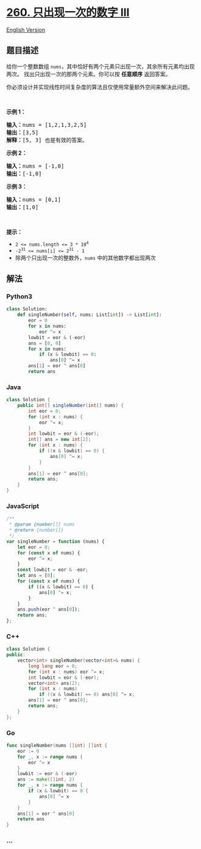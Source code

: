 # [260. 只出现一次的数字 III](https://leetcode.cn/problems/single-number-iii)

[English Version](/solution/0200-0299/0260.Single%20Number%20III/README_EN.md)

## 题目描述

<!-- 这里写题目描述 -->

<p>给你一个整数数组&nbsp;<code>nums</code>，其中恰好有两个元素只出现一次，其余所有元素均出现两次。 找出只出现一次的那两个元素。你可以按 <strong>任意顺序</strong> 返回答案。</p>

<p>你必须设计并实现线性时间复杂度的算法且仅使用常量额外空间来解决此问题。</p>

<p>&nbsp;</p>

<p><strong>示例 1：</strong></p>

<pre>
<strong>输入：</strong>nums = [1,2,1,3,2,5]
<strong>输出：</strong>[3,5]
<strong>解释：</strong>[5, 3] 也是有效的答案。
</pre>

<p><strong>示例 2：</strong></p>

<pre>
<strong>输入：</strong>nums = [-1,0]
<strong>输出：</strong>[-1,0]
</pre>

<p><strong>示例 3：</strong></p>

<pre>
<strong>输入：</strong>nums = [0,1]
<strong>输出：</strong>[1,0]
</pre>

<p>&nbsp;</p>

<p><strong>提示：</strong></p>

<ul>
	<li><code>2 &lt;= nums.length &lt;= 3 * 10<sup>4</sup></code></li>
	<li><code>-2<sup>31</sup> &lt;= nums[i] &lt;= 2<sup>31</sup> - 1</code></li>
	<li>除两个只出现一次的整数外，<code>nums</code> 中的其他数字都出现两次</li>
</ul>

## 解法

<!-- 这里可写通用的实现逻辑 -->

<!-- tabs:start -->

### **Python3**

<!-- 这里可写当前语言的特殊实现逻辑 -->

```python
class Solution:
    def singleNumber(self, nums: List[int]) -> List[int]:
        eor = 0
        for x in nums:
            eor ^= x
        lowbit = eor & (-eor)
        ans = [0, 0]
        for x in nums:
            if (x & lowbit) == 0:
                ans[0] ^= x
        ans[1] = eor ^ ans[0]
        return ans
```

### **Java**

<!-- 这里可写当前语言的特殊实现逻辑 -->

```java
class Solution {
    public int[] singleNumber(int[] nums) {
        int eor = 0;
        for (int x : nums) {
            eor ^= x;
        }
        int lowbit = eor & (-eor);
        int[] ans = new int[2];
        for (int x : nums) {
            if ((x & lowbit) == 0) {
                ans[0] ^= x;
            }
        }
        ans[1] = eor ^ ans[0];
        return ans;
    }
}
```

### **JavaScript**

```js
/**
 * @param {number[]} nums
 * @return {number[]}
 */
var singleNumber = function (nums) {
    let eor = 0;
    for (const x of nums) {
        eor ^= x;
    }
    const lowbit = eor & -eor;
    let ans = [0];
    for (const x of nums) {
        if ((x & lowbit) == 0) {
            ans[0] ^= x;
        }
    }
    ans.push(eor ^ ans[0]);
    return ans;
};
```

### **C++**

```cpp
class Solution {
public:
    vector<int> singleNumber(vector<int>& nums) {
        long long eor = 0;
        for (int x : nums) eor ^= x;
        int lowbit = eor & (-eor);
        vector<int> ans(2);
        for (int x : nums)
            if ((x & lowbit) == 0) ans[0] ^= x;
        ans[1] = eor ^ ans[0];
        return ans;
    }
};
```

### **Go**

```go
func singleNumber(nums []int) []int {
	eor := 0
	for _, x := range nums {
		eor ^= x
	}
	lowbit := eor & (-eor)
	ans := make([]int, 2)
	for _, x := range nums {
		if (x & lowbit) == 0 {
			ans[0] ^= x
		}
	}
	ans[1] = eor ^ ans[0]
	return ans
}
```

### **...**

```

```

<!-- tabs:end -->
